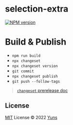 # selection-extra

[![NPM version](https://img.shields.io/npm/v/selection-extra?color=a1b858&label=)](https://www.npmjs.com/package/selection-extra)

# Build & Publish

- `npm run build`
- `npx changeset`
- `npx changeset version`
- `git commit`
- `npx changeset publish`
- `git push --follow-tags`

> [`changeset` prerelease doc](https://github.com/changesets/changesets/blob/main/docs/prereleases.md)

## License

[MIT](./LICENSE) License © 2022 [Yuns](https://github.com/yunsii)
